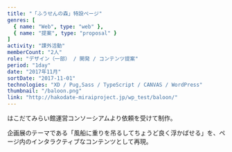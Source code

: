```yaml
---
title: "「ふうせんの森」特設ページ"
genres: [
  { name: "Web", type: "web" },
  { name: "提案", type: "proposal" }
]
activity: "課外活動"
memberCount: "2人"
role: "デザイン（一部） / 開発 / コンテンツ提案"
period: "1day"
date: "2017年11月"
sortDate: "2017-11-01"
technologies: "XD / Pug,Sass / TypeScript / CANVAS / WordPress"
thumbnail: "/baloon.png"
link: "http://hakodate-miraiproject.jp/wp_test/baloon/"
---
```


はこだてみらい館運営コンソーシアムより依頼を受けて制作。

企画展のテーマである「風船に重りを吊るしてちょうど良く浮かばせる」を、ページ内のインタラクティブなコンテンツとして再現。
